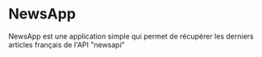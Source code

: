 # NewsApp
NewsApp est une application simple qui permet de récupérer les derniers articles français de l'API "newsapi"
